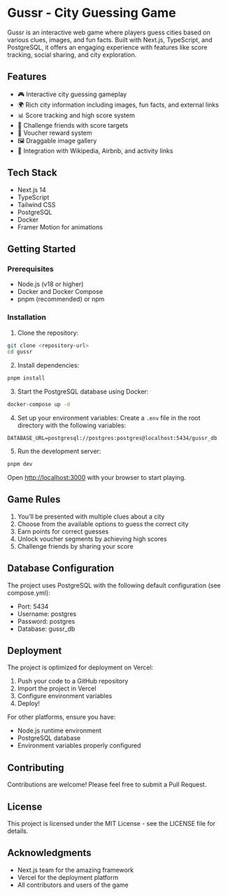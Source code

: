 # Gussr - City Guessing Game

Gussr is an interactive web game where players guess cities based on various clues, images, and fun facts. Built with Next.js, TypeScript, and PostgreSQL, it offers an engaging experience with features like score tracking, social sharing, and city exploration.

## Features

- 🎮 Interactive city guessing gameplay
- 🌍 Rich city information including images, fun facts, and external links
- 📊 Score tracking and high score system
- 🎯 Challenge friends with score targets
- 🎫 Voucher reward system
- 🖼️ Draggable image gallery
- 🔗 Integration with Wikipedia, Airbnb, and activity links

## Tech Stack

- Next.js 14
- TypeScript
- Tailwind CSS
- PostgreSQL
- Docker
- Framer Motion for animations

## Getting Started

### Prerequisites

- Node.js (v18 or higher)
- Docker and Docker Compose
- pnpm (recommended) or npm

### Installation

1. Clone the repository:
```bash
git clone <repository-url>
cd gussr
```

2. Install dependencies:
```bash
pnpm install
```

3. Start the PostgreSQL database using Docker:
```bash
docker-compose up -d
```

4. Set up your environment variables:
Create a `.env` file in the root directory with the following variables:
```env
DATABASE_URL=postgresql://postgres:postgres@localhost:5434/gussr_db
```

5. Run the development server:
```bash
pnpm dev
```

Open [http://localhost:3000](http://localhost:3000) with your browser to start playing.

## Game Rules

1. You'll be presented with multiple clues about a city
2. Choose from the available options to guess the correct city
3. Earn points for correct guesses
4. Unlock voucher segments by achieving high scores
5. Challenge friends by sharing your score

## Database Configuration

The project uses PostgreSQL with the following default configuration (see compose.yml):
- Port: 5434
- Username: postgres
- Password: postgres
- Database: gussr_db

## Deployment

The project is optimized for deployment on Vercel:

1. Push your code to a GitHub repository
2. Import the project in Vercel
3. Configure environment variables
4. Deploy!

For other platforms, ensure you have:
- Node.js runtime environment
- PostgreSQL database
- Environment variables properly configured

## Contributing

Contributions are welcome! Please feel free to submit a Pull Request.

## License

This project is licensed under the MIT License - see the LICENSE file for details.

## Acknowledgments

- Next.js team for the amazing framework
- Vercel for the deployment platform
- All contributors and users of the game

